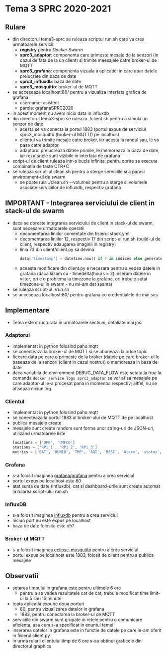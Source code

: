 # Tema 3 SPRC 2020-2021

## Rulare
* din directorul tema3-sprc se ruleaza scriptul run.sh care va crea urmatoarele servicii:
  * **registry** pentru *Docker Swarm*
  * **sprc3_adaptor**: componenta care primeste mesaje de la senzori (in cazul de fata de la un client) si trimite meesajele catre broker-ul de MQTT
  * **sprc3_grafana**: componenta vizuala a aplicatiei in care apar datele prelucrate din baza de date
  * **sprc3_influxdb**: baza de date
  * **sprc3_mosquitto**: broker-ul de MQTT
* se acceseaza localhost:80/ pentru a vizualiza interfata grafica de grafana
  * username: asistent
  * parola: grafanaSPRC2020
* in acest moment nu avem nicio data in influxdb
* din directorul tema3-sprc se ruleaza ./client.sh pentru a simula un senzor de date
  * acesta se va conecta la portul 1883 (portul expus de serviciul sprc3_mosquitto (broker-ul MQTT)) pe localhost
  * clientul va trimite mesaje catre broker, iar acesta la randul sau, le va pasa catre adaptor
  * adaptorul prelucreaza datele primile, le memoreaza in baza de date, iar rezultatele sunt vizibile in interfata de grafana
* script-ul de client ruleaza intr-o bucla infinita; pentru oprire se executa combinatia de taste CTR+C
* se ruleaza script-ul clean.sh pentru a sterge serviciile si a parasi environment-ul de swarm
  * se poate rula ./clean.sh --volumes pentru a sterge si volumele asociate serviciilor de influxdb, respectiv grafana

## **IMPORTANT - Integrarea serviciului de client in stack-ul de swarm**
* daca se doreste integrarea serviciului de client in stack-ul de swarm, sunt necesare urmatoarele operatii
  * decomentarea liniilor comentate din fisierul stack.yml
  * decomentarea liniilor 12, respectiv 17 din script-ul run.sh (build-ul de client, respectiv adaugarea imaginii in registry)
  * linia 73 din client/client.py sa devina
    ```python
    data['timestamp'] = datetime.now() if 7 in indices else generate_date()
    ```
  * aceasta modificare din client.py e necesara pentru a vedea datele in grafana (daca lasam cu - timedelta(hours = 2) inseram datele in viitor; ori e o problema la timezone la grafana, ori trebuie setat timezone-ul in swarm - nu mi-am dat seama)
* se ruleaza script-ul ./run.sh
* se acceseaza localhost:80/ pentru grafana cu credentialele de mai sus

## Implementare
* Tema este structurata in urmatoarele sectiuni, detaliate mai jos.

### Adaptorul
* implementat in python folosind paho.mqtt
* se conecteaza la broker-ul de MQTT si se aboneaza la orice topic
* fiecare data pe care o primeste de la broker (datele pe care broker-ul le paseaza de la senzori (client in cazul nostru)) o memoreaza in baza de date
* daca variabila de environment DEBUG_DATA_FLOW este setata la *true* la comanda `docker service logs sprc3_adaptor` se vor afisa mesajele pe care adaptor-ul le-a procesat pana in momentul respectiv; altfel, nu se afiseaza niciun log

### Clientul
* implementat in python folosind paho.mqtt
* se conecteaza la portul 1883 al broker-ului de MQTT de pe localhost
* publica mesajele create
* mesajele sunt create random sunt forma unor string-uri de JSON-uri, utilizand urmatoarele liste
  ```python
  locations = ['UPB', 'UMFCD']
  stations = ['RPi_1', 'RPi_2', 'RPi_3']
  metrics = ['BAT', 'HUMID', 'TMP', 'AQI', 'RSSI', 'Alarm', 'status', 'timestamp']
  ```
  
### Grafana
* s-a folosit imaginea [grafana/grafana](https://hub.docker.com/r/grafana/grafana) pentru a crea serviciul
* portul expus pe localhost este 80
* atat sursa de date (influxdb), cat si dashboard-urile sunt create automat la rularea script-ului run.sh

### InfluxDB
* s-a folosit imaginea [influxdb](https://hub.docker.com/_/influxdb) pentru a crea serviciul
* niciun port nu este expus pe localhost
* baza de date folosita este *db1*

### Broker-ul MQTT
* s-a folosit imaginea [eclipse-mosquitto](https://hub.docker.com/_/eclipse-mosquitto) pentru a crea serviciul
* portul expus pe localhost este 1883, folosit de client pentru a publica mesajele

## Observatii
* setarea timpului in grafana este pentru ultimele 6 ore
  * pentru a se vedea rezultatele cat de cat, trebuie modificat time limit-ul la 5 sau 15 minute
* toata aplicatia expune doua porturi
  * 80, pentru vizualizarea datelor in grafana
  * 1883, pentru conectarea la broker-ul de MQTT
* serviciile din swarm sunt grupate in retele pentru o comunicare eficienta, asa cum s-a specificat in enuntul temei
* inserarea datelor in grafana este in functie de datele pe care le-am oferit in fisierul client.py
* in urma rularii clientului timp de 6 ore s-au obtinut graficele din directorul graphics
